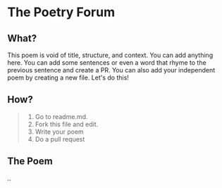 # The Poetry Forum

## What?
This poem is void of title, structure, and context. You can add 
anything here. You can add some sentences or even a word that rhyme
to the previous sentence and create a PR. You can also add your 
independent poem by creating a new file.
Let's do this!

  
## How?

> 1. Go to readme.md.
> 2. Fork this file and edit.
> 3. Write your poem
> 4. Do a pull request


## The Poem
..

